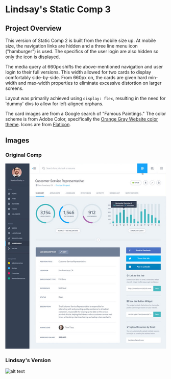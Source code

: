 # Lindsay's Static Comp 3
## Project Overview
<!-- this is old -->
This version of Static Comp 2 is built from the mobile size up.  At mobile size, the navigation links are hidden and a three line menu icon ("hamburger") is used.  The specifics of the user login are also hidden so only the icon is displayed.

The media query at 660px shifts the above-mentioned navigation and user login to their full versions.  This width allowed for two cards to display comfortably side-by-side.  From 660px on, the cards are given hard min-width and max-width properties to eliminate excessive distortion on larger screens.

Layout was primarily achieved using `display: flex`, resulting in the need for 'dummy' divs to allow for left-aligned orphans.

The card images are from a Google search of "Famous Paintings."  The color scheme is from Adobe Color, specifically the [Orange Gray Website color theme](https://color.adobe.com/Orange-Gray-Website-color-theme-8432429/edit/?copy=true "Orange Gray Website color theme on Adobe Color").  Icons are from [Flaticon](http://www.flaticon.com/ "Flaticon").
<!-- this is old -->


## Images
### Original Comp
![alt text](/images/original-comp.jpg 'Original Comp')

### Lindsay's Version
![alt text](/images/lindsays.png 'Lindsay\'s')